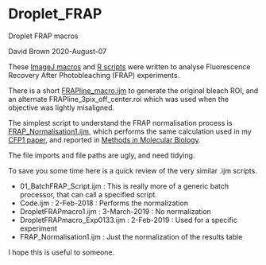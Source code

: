 # Droplet_FRAP
Droplet FRAP macros

David Brown 
2020-August-07

These [ImageJ macros](https://github.com/davidbrown2324/Droplet_FRAP/tree/master/ImageJ) and [R scripts](https://github.com/davidbrown2324/Droplet_FRAP/tree/master/R) were written to analyse Fluorescence Recovery After Photobleaching (FRAP) experiments.

There is a short [FRAPline_macro.ijm](https://github.com/davidbrown2324/Droplet_FRAP/blob/master/ImageJ/FRAPline_macro.ijm) to generate the original bleach ROI, and an alternate FRAPline_3pix_off_center.roi which was used when the objective was lightly misaligned.

The simplest script to understand the FRAP normalisation process is [FRAP_Normalisation1.ijm](https://github.com/davidbrown2324/Droplet_FRAP/blob/master/ImageJ/FRAP_Normalisation1.ijm), which performs the same calculation used in my [CFP1 paper](https://www.cell.com/cell-reports/pdf/S2211-1247(17)31137-3.pdf), and reported in [Methods in Molecular Biology](https://link.springer.com/protocol/10.1007%2F978-1-61779-477-3_11).

The file imports and file paths are ugly, and need tidying.

To save you some time here is a quick review of the very similar .ijm scripts.

 - 01_BatchFRAP_Script.ijm : This is really more of a generic batch processor, that can call a specified script.
 - Code.ijm               : 2-Feb-2018    : Performs the normalization
 - DropletFRAPmacro1.ijm  : 3-March-2019  : No normalization
 - DropletFRAPmacro_Exp0133.ijm : 2-Feb-2019 : Used for a specific experiment
 - FRAP_Normalisation1.ijm : Just the normalization of the results table

I hope this is useful to someone.


